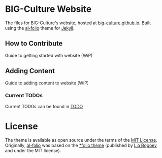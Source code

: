 # BIG-Culture Website

The files for BIG-Culture's website, hosted at [big-culture.github.io](https://big-culture.github.io/).
Built using the [al-folio](https://github.com/alshedivat/al-folio) theme for  [Jekyll](https://jekyllrb.com/).

## How to Contribute
Guide to getting started with website (WiP)

## Adding Content
Guide to adding content to website (WiP)

### Current TODOs
Current TODOs can be found in [TODO](TODO.md)

# License
The theme is available as open source under the terms of the [MIT License](https://github.com/alshedivat/al-folio/blob/master/LICENSE).
Originally, [al-folio](https://github.com/alshedivat/al-folio) was based on the [\*folio theme](https://github.com/bogoli/-folio) (published by [Lia Bogoev](https://liabogoev.com) and under the MIT license).